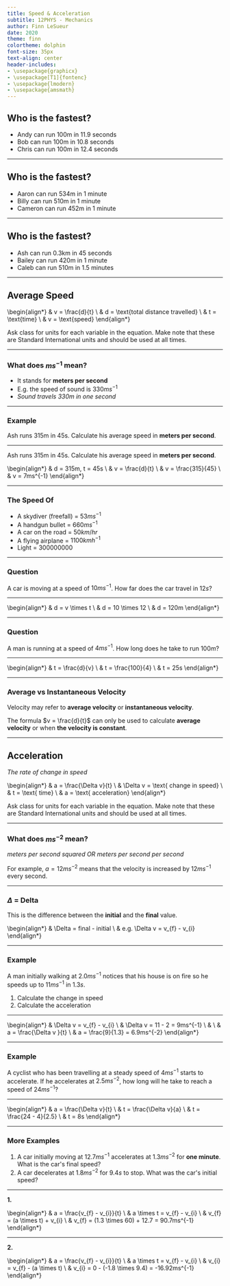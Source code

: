 ```yaml
---
title: Speed & Acceleration
subtitle: 12PHYS - Mechanics
author: Finn LeSueur
date: 2020
theme: finn
colortheme: dolphin
font-size: 35px
text-align: center
header-includes:
- \usepackage{graphicx}
- \usepackage[T1]{fontenc}
- \usepackage{lmodern}
- \usepackage{amsmath}
---
```


## Who is the fastest?

- Andy can run 100m in 11.9 seconds
- Bob can run 100m in 10.8 seconds
- Chris can run 100m in 12.4 seconds

---

## Who is the fastest?

- Aaron can run 534m in 1 minute
- Billy can run 510m in 1 minute
- Cameron can run 452m in 1 minute

---

## Who is the fastest?

- Ash can run 0.3km in 45 seconds
- Bailey can run 420m in 1 minute
- Caleb can run 510m in 1.5 minutes

---

## Average Speed

\begin{align*}
    & v = \frac{d}{t} \\
    & d = \text{total distance travelled} \\
    & t = \text{time} \\
    & v = \text{speed}
\end{align*}

<aside class="notes">
    Ask class for units for each variable in the equation.
    Make note that these are Standard International units and should be used at all times.
</aside>

---

### What does $ms^{-1}$ mean?

- It stands for __meters per second__
- E.g. the speed of sound is $330ms^{-1}$
- _Sound travels 330m in one second_

---

### Example

Ash runs 315m in 45s. Calculate his average speed in __meters per second__.

---

Ash runs 315m in 45s. Calculate his average speed in __meters per second__.

\begin{align*}
    & d = 315m, t = 45s \\
    & v = \frac{d}{t} \\
    & v = \frac{315}{45} \\
    & v = 7ms^{-1}
\end{align*}

---

### The Speed Of

- A skydiver (freefall) = $53ms^{-1}$
- A handgun bullet = $660ms^{-1}$
- A car on the road = $50km/hr$
- A flying airplane = $1100kmh^{-1}$
- Light = $300000000$

---

### Question

A car is moving at a speed of $10ms^{-1}$. How far does the car travel in $12s$?

---

\begin{align*}
    & d = v \times t \\
    & d = 10 \times 12 \\
    & d = 120m
\end{align*}

---

### Question

A man is running at a speed of $4ms^{-1}$. How long does he take to run $100m$?

---

\begin{align*}
    & t = \frac{d}{v} \\
    & t = \frac{100}{4} \\
    & t = 25s
\end{align*}

---

### Average vs Instantaneous Velocity

Velocity may refer to __average velocity__ or __instantaneous velocity__.

The formula $v = \frac{d}{t}$ can only be used to calculate __average velocity__ or when __the velocity is constant__.

---

## Acceleration

_The rate of change in speed_

\begin{align*}
    & a = \frac{\Delta v}{t} \\
    & \Delta v = \text{ change in speed} \\
    & t = \text{ time} \\
    & a = \text{ acceleration}
\end{align*}

<aside class="notes">
    Ask class for units for each variable in the equation.
    Make note that these are Standard International units and should be used at all times.
</aside>

---

### What does $ms^{-2}$ mean?

_meters per second squared OR meters per second per second_

For example, $a=12ms^{-2}$ means that the velocity is increased by $12ms^{-1}$ every second.

---

### $\Delta$ = Delta

This is the difference between the __initial__ and the __final__ value.

\begin{align*}
    & \Delta = final - initial \\
    & e.g. \Delta v = v_{f} - v_{i}
\end{align*}

---

### Example

A man initially walking at $2.0ms^{-1}$ notices that his house is on fire so he speeds up to $11ms^{-1}$ in $1.3s$.

1. Calculate the change in speed
2. Calculate the acceleration

---

\begin{align*}
    & \Delta v = v_{f} - v_{i} \\
    & \Delta v = 11 - 2 = 9ms^{-1} \\
    & \\
    & a = \frac{\Delta v }{t} \\
    & a = \frac{9}{1.3} = 6.9ms^{-2}
\end{align*}

---

### Example

A cyclist who has been travelling at a steady speed of $4ms^{-1}$ starts to accelerate. If he accelerates at $2.5ms^{-2}$, how long will he take to reach a speed of $24ms^{-1}$?

---

\begin{align*}
    & a = \frac{\Delta v}{t} \\
    & t = \frac{\Delta v}{a} \\
    & t = \frac{24 - 4}{2.5} \\
    & t = 8s
\end{align*}

---

### More Examples

1. A car initially moving at $12.7ms^{-1}$ accelerates at $1.3ms^{-2}$ for __one minute__. What is the car's final speed?
2. A car decelerates at $1.8ms^{-2}$ for $9.4s$ to stop. What was the car's initial speed?

---

__1.__

\begin{align*}
    & a = \frac{v_{f} - v_{i}}{t} \\
    & a \times t = v_{f} - v_{i} \\
    & v_{f} = (a \times t) + v_{i} \\
    & v_{f} = (1.3 \times 60) + 12.7 = 90.7ms^{-1}
\end{align*}

---

__2.__

\begin{align*}
    & a = \frac{v_{f} - v_{i}}{t} \\
    & a \times t = v_{f} - v_{i} \\
    & v_{i} = v_{f} - (a \times t) \\
    & v_{i} = 0 - (-1.8 \times 9.4) = -16.92ms^{-1}
\end{align*}
